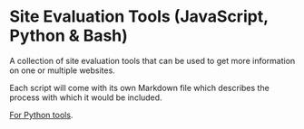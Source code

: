 # Site Evaluation Tools (JavaScript, Python & Bash)

A collection of site evaluation tools that can be used to get more information on one or multiple websites.

Each script will come with its own Markdown file which describes the process with which it would be included.

[For Python tools](https://github.com/CivicActions/site-evaluation-tools/python).
